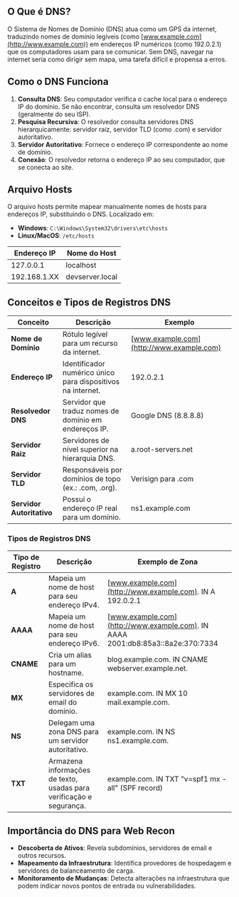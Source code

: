## O Que é DNS?

O Sistema de Nomes de Domínio (DNS) atua como um GPS da internet, traduzindo nomes de domínio legíveis (como [www.example.com](http://www.example.com)) em endereços IP numéricos (como 192.0.2.1) que os computadores usam para se comunicar. Sem DNS, navegar na internet seria como dirigir sem mapa, uma tarefa difícil e propensa a erros.

## Como o DNS Funciona

1. **Consulta DNS**: Seu computador verifica o cache local para o endereço IP do domínio. Se não encontrar, consulta um resolvedor DNS (geralmente do seu ISP).
2. **Pesquisa Recursiva**: O resolvedor consulta servidores DNS hierarquicamente: servidor raiz, servidor TLD (como .com) e servidor autoritativo.
3. **Servidor Autoritativo**: Fornece o endereço IP correspondente ao nome de domínio.
4. **Conexão**: O resolvedor retorna o endereço IP ao seu computador, que se conecta ao site.

## Arquivo Hosts

O arquivo hosts permite mapear manualmente nomes de hosts para endereços IP, substituindo o DNS. Localizado em:

- **Windows**: `C:\Windows\System32\drivers\etc\hosts`
- **Linux/MacOS**: `/etc/hosts`

| Endereço IP  | Nome do Host    |
| ------------ | --------------- |
| 127.0.0.1    | localhost       |
| 192.168.1.XX | devserver.local |

## Conceitos e Tipos de Registros DNS

|Conceito|Descrição|Exemplo|
|---|---|---|
|**Nome de Domínio**|Rótulo legível para um recurso da internet.|[www.example.com](http://www.example.com)|
|**Endereço IP**|Identificador numérico único para dispositivos na internet.|192.0.2.1|
|**Resolvedor DNS**|Servidor que traduz nomes de domínio em endereços IP.|Google DNS (8.8.8.8)|
|**Servidor Raiz**|Servidores de nível superior na hierarquia DNS.|a.root-servers.net|
|**Servidor TLD**|Responsáveis por domínios de topo (ex.: .com, .org).|Verisign para .com|
|**Servidor Autoritativo**|Possui o endereço IP real para um domínio.|ns1.example.com|

### Tipos de Registros DNS

|Tipo de Registro|Descrição|Exemplo de Zona|
|---|---|---|
|**A**|Mapeia um nome de host para seu endereço IPv4.|[www.example.com](http://www.example.com). IN A 192.0.2.1|
|**AAAA**|Mapeia um nome de host para seu endereço IPv6.|[www.example.com](http://www.example.com). IN AAAA 2001:db8:85a3::8a2e:370:7334|
|**CNAME**|Cria um alias para um hostname.|blog.example.com. IN CNAME webserver.example.net.|
|**MX**|Especifica os servidores de email do domínio.|example.com. IN MX 10 mail.example.com.|
|**NS**|Delegam uma zona DNS para um servidor autoritativo.|example.com. IN NS ns1.example.com.|
|**TXT**|Armazena informações de texto, usadas para verificação e segurança.|example.com. IN TXT "v=spf1 mx -all" (SPF record)|

## Importância do DNS para Web Recon

- **Descoberta de Ativos**: Revela subdomínios, servidores de email e outros recursos.
- **Mapeamento da Infraestrutura**: Identifica provedores de hospedagem e servidores de balanceamento de carga.
- **Monitoramento de Mudanças**: Detecta alterações na infraestrutura que podem indicar novos pontos de entrada ou vulnerabilidades.